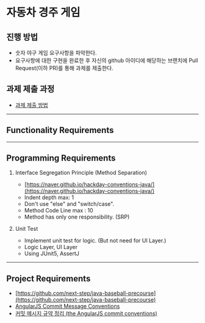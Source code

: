 # 자동차 경주 게임
## 진행 방법
* 숫자 야구 게임 요구사항을 파악한다.
* 요구사항에 대한 구현을 완료한 후 자신의 github 아이디에 해당하는 브랜치에 Pull Request(이하 PR)를 통해 과제를 제출한다.

## 과제 제출 과정
* [과제 제출 방법](https://github.com/next-step/nextstep-docs/tree/master/precourse)

---
## Functionality Requirements

---
## Programming Requirements
1. Interface Segregation Principle (Method Separation)
    - [https://naver.github.io/hackday-conventions-java/](https://naver.github.io/hackday-conventions-java/)
    - Indent depth max: 1
    - Don't use "else" and "switch/case".
    - Method Code Line max : 10
    - Method has only one responsibility. (SRP)

2. Unit Test
    - Implement unit test for logic. (But not need for UI Layer.)
    - Logic Layer, UI Layer
    - Using JUnit5, AssertJ
    
---
## Project Requirements
- [https://github.com/next-step/java-baseball-precourse](https://github.com/next-step/java-baseball-precourse)
- [AngularJS Commit Message Conventions](https://gist.github.com/stephenparish/9941e89d80e2bc58a153)
- [커밋 메시지 규약 정리 (the AngularJS commit conventions)](https://velog.io/@outstandingboy/Git-%EC%BB%A4%EB%B0%8B-%EB%A9%94%EC%8B%9C%EC%A7%80-%EA%B7%9C%EC%95%BD-%EC%A0%95%EB%A6%AC-the-AngularJS-commit-conventions)